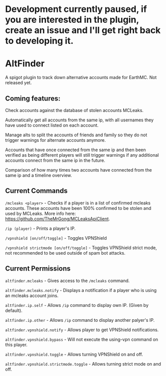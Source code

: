 # **Development currently paused, if you are interested in the plugin, create an issue and I'll get right back to developing it.**

# AltFinder

A spigot plugin to track down alternative accounts made for EarthMC. Not released yet.

## Coming features: 
Check accounts against the database of stolen accounts MCLeaks.

Automatically get all accounts from the same ip, with all usernames they have used to connect listed on each account.

Manage alts to split the accounts of friends and family so they do not trigger warnings for alternate accounts anymore.

Accounts that have once connected from the same ip and then been verified as being different players will still trigger warnings if any additional accounts connect from the same ip in the future.

Comparison of how many times two accounts have connected from the same ip and a timeline overview.

## Current Commands

`/mcleaks <player>` - Checks if a player is in a list of confirmed mcleaks accounts. These accounts have been 100% confirmed to be stolen and used by MCLeaks. More info here: https://github.com/TheMrGong/MCLeaksApiClient.

`/ip (player)` - Prints a player's IP.

`/vpnshield [on/off/toggle]` - Toggles VPNShield

`/vpnshield strictmode [on/off/toggle]` - Toggles VPNShield strict mode, not recommended to be used outside of spam bot attacks.

## Current Permissions

`altfinder.mcleaks` - Gives access to the `/mcleaks` command.

`altfinder.mcleaks.notify` - Displays a notification if a player who is using an mcleaks account joins.

`altfinder.ip.self` - Allows `/ip` command to display own IP. (Given by default).

`altfinder.ip.other` - Allows `/ip` command to display another palyer's IP.

`altfinder.vpnshield.notify` - Allows player to get VPNShield notifications.

`altfinder.vpnshield.bypass` - Will not execute the using-vpn command on this player.

`altfinder.vpnshield.toggle` - Allows turning VPNShield on and off.

`altfinder.vpnshield.strictmode.toggle` - Allows turning strict mode on and off.
